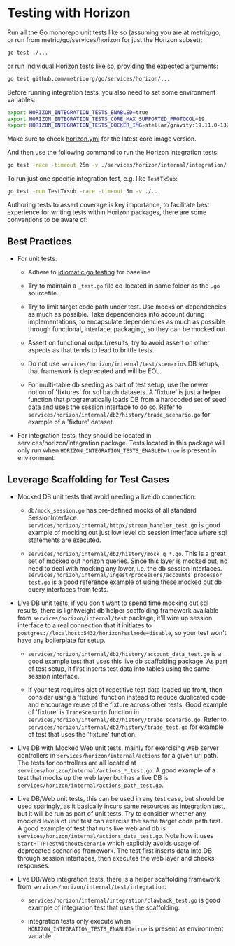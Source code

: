 # **Testing with Horizon**

Run all the Go monorepo unit tests like so (assuming you are at metriq/go, or run from metriq/go/services/horizon for just the Horizon subset):

```bash
go test ./...
```

or run individual Horizon tests like so, providing the expected arguments:

```bash
go test github.com/metriqorg/go/services/horizon/...
```

Before running integration tests, you also need to set some environment variables:
```bash
export HORIZON_INTEGRATION_TESTS_ENABLED=true
export HORIZON_INTEGRATION_TESTS_CORE_MAX_SUPPORTED_PROTOCOL=19
export HORIZON_INTEGRATION_TESTS_DOCKER_IMG=stellar/gravity:19.11.0-1323.7fb6d5e88.focal
```
Make sure to check [horizon.yml](/.github/workflows/horizon.yml) for the latest core image version.

And then use the following command to run the Horizon integration tests:
```bash
go test -race -timeout 25m -v ./services/horizon/internal/integration/...
```

To run just one specific integration test, e.g. like `TestTxSub`:
```bash
go test -run TestTxsub -race -timeout 5m -v ./...
```

Authoring tests to assert coverage is key importance, to facilitate best experience for writing tests within Horizon packages, there are some conventions to be aware of:

## **Best Practices**
* For unit tests:
  * Adhere to [idiomatic go testing](https://go.dev/doc/tutorial/add-a-test) for 
    baseline

  * Try to maintain a `_test.go` file co-located in same folder as the `.go`
    sourcefile. 

  * Try to limit target code path under test. Use mocks on dependencies as much as 
    possible. Take dependencies into account during implementations, to encapsulate dependencies as much as possible through functional, interface, packaging, so they can be mocked out.

  * Assert on functional output/results, try to avoid assert on other aspects as that 
    tends to lead to brittle tests.

  * Do not use `services/horizon/internal/test/scenarios` DB setups, that framework is deprecated and will be EOL. 

  * For multi-table db seeding as part of test setup, use the newer notion of 'fixtures' for sql batch datasets. A 'fixture' is just a helper function that programatically loads DB from a hardcoded set of seed data and uses the session interface to do so. Refer to `services/horizon/internal/db2/history/trade_scenario.go` for example of a 'fixture' dataset.   
  
* For integration tests, they should be located in services/horizon/integration package. Tests located in this package will only run when `HORIZON_INTEGRATION_TESTS_ENABLED=true` is present in environment.

## **Leverage Scaffolding for Test Cases**
* Mocked DB unit tests that avoid needing a live db connection: 

  * `db/mock_session.go` has pre-defined mocks of all standard SessionInterface. `services/horizon/internal/httpx/stream_handler_test.go` is good example of mocking out just low level db session interface where sql statements are executed.

  * `services/horizon/internal/db2/history/mock_q_*.go`. This is a great set of mocked out horizon queries. Since this layer is mocked out, no need to deal with mocking any lower, i.e. the db session interfaces.  `services/horizon/internal/ingest/processors/accounts_processor_test.go` is a good reference example of using these mocked out db query interfaces from tests.

* Live DB unit tests, if you don't want to spend time mocking out sql results, there is lightweight db helper scaffolding framework available from `services/horizon/internal/test` package, it'll wire up session interface to a real connection that it initiates to `postgres://localhost:5432/horizon?sslmode=disable`, so your test won't have any boilerplate for setup.

  * `services/horizon/internal/db2/history/account_data_test.go` is a good example test that uses this live db scaffolding package. As part of test setup, it first inserts test data into tables using the same session interface.

  * If your test requires alot of repetitive test data loaded up front, then consider using a 'fixture' function instead to reduce duplicated code and encourage reuse of the fixture across other tests. Good example of 'fixture' is `TradeScenario` function in `services/horizon/internal/db2/history/trade_scenario.go`. Refer to `services/horizon/internal/db2/history/trade_test.go` for example of test that uses the 'fixture' function.

* Live DB with Mocked Web unit tests, mainly for exercising web server controllers in `services/horizon/internal/actions` for a given url path. The tests for controllers are all located at `services/horizon/internal/actions_*_test.go`. A good example of a test that mocks up the web layer but has a live DB is `services/horizon/internal/actions_path_test.go`.

* Live DB/Web unit tests, this can be used in any test case, but should be used sparingly, as it basically incurs same resources as integration test, but it will be run as part of unit tests. Try to consider whether any mocked levels of unit test can exercise the same target code path first. A good example of test that runs live web and db is `services/horizon/internal/actions_data_test.go`. Note how it uses `StartHTTPTestWithoutScenario` which explicitly avoids usage of deprecated scenarios framework. The test first inserts data into DB through session interfaces, then executes the web layer and checks responses. 

* Live DB/Web integration tests, there is a helper scaffolding framework from `services/horizon/internal/test/integration`:

  * `services/horizon/internal/integration/clawback_test.go` is good example of integration test that uses the scaffolding. 
  
  * integration tests only execute when `HORIZON_INTEGRATION_TESTS_ENABLED=true` is present as environment variable.










